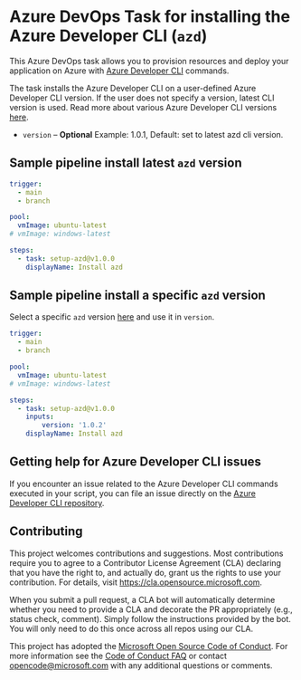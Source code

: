 # Azure DevOps Task for installing the Azure Developer CLI (`azd`)

This Azure DevOps task allows you to provision resources and deploy your application on Azure with [Azure Developer CLI](https://github.com/azure/setup-azd) commands.

The task installs the Azure Developer CLI on a user-defined Azure Developer CLI version. If the user does not specify a version, latest CLI version is used. Read more about various Azure Developer CLI versions [here](https://github.com/Azure/azure-dev/releases).

- `version` – **Optional** Example: 1.0.1, Default: set to latest azd cli version.

## Sample pipeline install latest `azd` version

```yaml
trigger:
  - main
  - branch

pool:
  vmImage: ubuntu-latest
# vmImage: windows-latest

steps:
  - task: setup-azd@v1.0.0
    displayName: Install azd
```

## Sample pipeline install a specific `azd` version

Select a specific `azd` version [here](https://github.com/Azure/azure-dev/releases) and use it in `version`.

```yaml
trigger:
  - main
  - branch

pool:
  vmImage: ubuntu-latest
# vmImage: windows-latest

steps:
  - task: setup-azd@v1.0.0
    inputs:
        version: '1.0.2'
    displayName: Install azd
```

## Getting help for Azure Developer CLI issues

If you encounter an issue related to the Azure Developer CLI commands executed in your script, you can file an issue directly on the [Azure Developer CLI repository](https://github.com/Azure/azure-dev/issues/new/choose).

## Contributing

This project welcomes contributions and suggestions.  Most contributions require you to agree to a Contributor License Agreement (CLA) declaring that you have the right to, and actually do, grant us the rights to use your contribution. For details, visit https://cla.opensource.microsoft.com.

When you submit a pull request, a CLA bot will automatically determine whether you need to provide a CLA and decorate the PR appropriately (e.g., status check, comment). Simply follow the instructions provided by the bot. You will only need to do this once across all repos using our CLA.

This project has adopted the [Microsoft Open Source Code of Conduct](https://opensource.microsoft.com/codeofconduct/). For more information see the [Code of Conduct FAQ](https://opensource.microsoft.com/codeofconduct/faq/) or contact [opencode@microsoft.com](mailto:opencode@microsoft.com) with any additional questions or comments.
